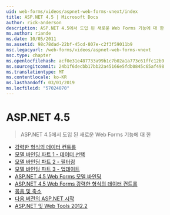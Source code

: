 ```yaml
---
uid: web-forms/videos/aspnet-web-forms-vnext/index
title: ASP.NET 4.5 | Microsoft Docs
author: rick-anderson
description: ASP.NET 4.5에서 도입 된 새로운 Web Forms 기능에 대 한
ms.author: riande
ms.date: 10/05/2011
ms.assetid: 98c78dad-22bf-45cd-807e-c2f3f59011b9
msc.legacyurl: /web-forms/videos/aspnet-web-forms-vnext
msc.type: chapter
ms.openlocfilehash: acf0e31e487733a99b1c7b02a1a773c61ffc12b9
ms.sourcegitcommit: 24b1f6decbb17bb22a45166e5fdb0845c65af498
ms.translationtype: MT
ms.contentlocale: ko-KR
ms.lasthandoff: 03/01/2019
ms.locfileid: "57024070"
---
```

<a name="aspnet-45"></a>ASP.NET 4.5
====================
> ASP.NET 4.5에서 도입 된 새로운 Web Forms 기능에 대 한


- [강력한 형식의 데이터 컨트롤](aspnet-vnext-videos-strongly-typed-data-controls.md)
- [모델 바인딩 파트 1 - 데이터 선택](aspnet-vnext-videos-model-binding-part-1-selecting-data.md)
- [모델 바인딩 파트 2 - 필터링](aspnet-vnext-videos-model-binding-part-2-filtering.md)
- [모델 바인딩 파트 3 - 업데이트](aspnet-vnext-videos-model-binding-part-3-updating.md)
- [ASP.NET 4.5 Web Forms 모델 바인딩](aspnet-45-web-forms-model-binding.md)
- [ASP.NET 4.5 Web Forms 강력한 형식의 데이터 컨트롤](aspnet-45-web-forms-strong-typed-data-controls.md)
- [묶음 및 축소](aspnet-vnext-videos-bundling-and-minification.md)
- [다음 버전의 ASP.NET 시작](getting-started-with-the-next-version-of-aspnet.md)
- [ASP.NET 및 Web Tools 2012.2](aspnet-and-web-tools-20122.md)
